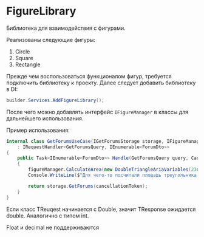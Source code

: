 # FigureLibrary

Библиотека для взаимодействия с фигурами.

Реализованы следующие фигуры:
1) Circle
2) Square
3) Rectangle

Прежде чем воспользоваться функционалом фигур, требуется подключить библиотеку к проекту. Далее следует добавить библиотеку в DI:

```c#
builder.Services.AddFigureLibrary();
```

После чего можно добавлять интерфейс `IFigureManager` в классы для дальнейшего использования.

Пример использования:

```c#
internal class GetForumsUseCase(IGetForumsStorage storage, IFigureManager figureManager)
    : IRequestHandler<GetForumsQuery, IEnumerable<ForumDto>>
{
    public Task<IEnumerable<ForumDto>> Handle(GetForumsQuery query, CancellationToken cancellationToken)
    {
        figureManager.CalculateArea(new DoubleTriangleAriaVariables(23d, 14d, 11d), out double area);
        Console.WriteLine($"Для чего-то посчитали площадь треугольника: {area}");

        return storage.GetForums(cancellationToken);
    }
}
```

Если класс TReuqest начинается с Double, значит TResponse ожидается double. Аналогично с типом int. 

Float и decimal не поддерживаются
